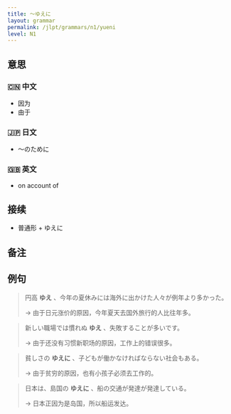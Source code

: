```yaml
---
title: 〜ゆえに
layout: grammar
permalink: /jlpt/grammars/n1/yueni
level: N1
---
```


## 意思

### 🇨🇳 中文

- 因为
- 由于

### 🇯🇵 日文

- 〜のために

### 🇬🇧 英文

- on account of

## 接续

- 普通形 + ゆえに

## 备注


## 例句

> 円高 **ゆえ** 、今年の夏休みには海外に出かけた人々が例年より多かった。
>
> → 由于日元涨价的原因，今年夏天去国外旅行的人比往年多。

> 新しい職場では慣れぬ **ゆえ** 、失敗することが多いです。
>
> → 由于还没有习惯新职场的原因，工作上的错误很多。

> 貧しさの **ゆえに** 、子どもが働かなければならない社会もある。
>
> → 由于贫穷的原因，也有小孩子必须去工作的。

> 日本は、島国の **ゆえに** 、船の交通が発達が発達している。
>
> → 日本正因为是岛国，所以船运发达。

